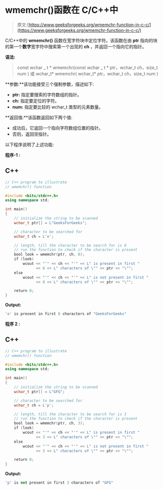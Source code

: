 # wmemchr()函数在 C/C++中

> 原文:[https://www.geeksforgeeks.org/wmemchr-function-in-c-c/](https://www.geeksforgeeks.org/wmemchr-function-in-c-c/)

C/C++中的 **wmemchr()** 函数在宽字符块中定位字符。该函数在由 **ptr** 指向的块的第一个**数字**宽字符中搜索第一个出现的 **ch** ，并返回一个指向它的指针。

**语法:**

> const wchar _ t * wmemchr(const wchar _ t * ptr，wchar_t ch，size_t num )
> 或
> wchar_t* wmemchr( wchar_t* ptr，wchar_t ch，size_t num )

**参数:**该功能接受三个强制参数，描述如下:

*   **ptr:** 指定要搜索的字符数组的指针。
*   **ch:** 指定要定位的字符。
*   **num:** 指定要比较的 wchar_t 类型的元素数量。

**返回值:**该函数返回如下两个值:

*   成功后，它返回一个指向字符数组位置的指针。
*   否则，返回空指针。

以下程序说明了上述功能:

**程序-1 :**

## C++

```cpp
// C++ program to illustrate
// wmemchr() function

#include <bits/stdc++.h>
using namespace std;

int main()
{
    // initialize the string to be scanned
    wchar_t ptr[] = L"GeeksForGeeks";

    // character to be searched for
    wchar_t ch = L'o';

    // length, till the character to be search for is 8
    // run the function to check if the character is present
    bool look = wmemchr(ptr, ch, 8);
    if (look)
        wcout << "'" << ch << "'" << L" is present in first "
              << 8 << L" characters of \"" << ptr << "\"";
    else
        wcout << "'" << ch << "'" << L" is not present in first "
              << 8 << L" characters of \"" << ptr << "\"";

    return 0;
}
```

**Output:** 

```cpp
'o' is present in first 8 characters of "GeeksForGeeks"
```

**程序 2 :**

## C++

```cpp
// C++ program to illustrate
// wmemchr() function

#include <bits/stdc++.h>
using namespace std;

int main()
{
    // initialize the string to be scanned
    wchar_t ptr[] = L"GFG";

    // character to be searched for
    wchar_t ch = L'p';

    // length, till the character to be search for is 3
    // run the function to check if the character is present
    bool look = wmemchr(ptr, ch, 3);
    if (look)
        wcout << "'" << ch << "'" << L" is present in first "
              << 3 << L" characters of \"" << ptr << "\"";
    else
        wcout << "'" << ch << "'" << L" is not present in first "
              << 3 << L" characters of \"" << ptr << "\"";

    return 0;
}
```

**Output:** 

```cpp
'p' is not present in first 3 characters of "GFG"
```